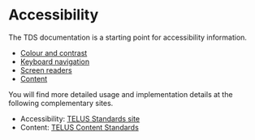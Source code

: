 # Accessibility

The TDS documentation is a starting point for accessibility information. 

  * [Colour and contrast](./colour-contrast.md)
  * [Keyboard navigation](./keyboard-nav.md)
  * [Screen readers](./screen-readers.md)
  * [Content](./content.md)

You will find more detailed usage and implementation details at the following complementary sites.

* Accessibility: [TELUS Standards site](https://digitalstandards.telus.com/accessibility)
* Content: [TELUS Content Standards](https://docs.google.com/a/telus.com/document/d/1hEAbRxEeKDwruhYKsNnF-788rZ_W10gyAO2-0IPM5uo/edit?usp=sharing)
